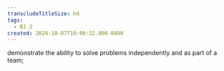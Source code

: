 ```yaml
---
transcludeTitleSize: h4
tags:
  - B1.2
created: 2024-10-07T10:00:32.000-0400
---
```

demonstrate the ability to solve problems independently and as part of a team; 